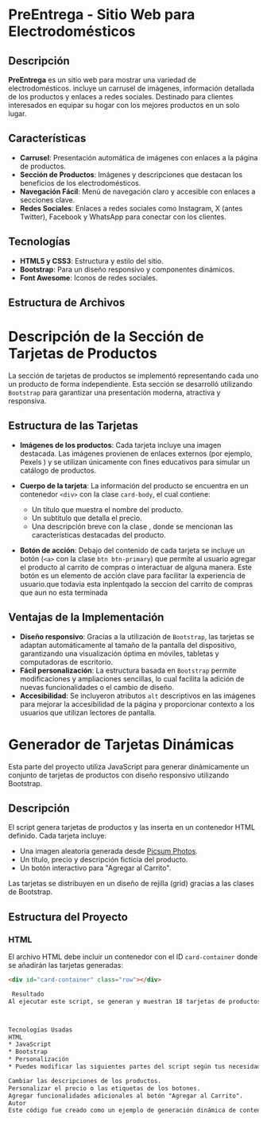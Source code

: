 # PreEntrega - Sitio Web para Electrodomésticos

## Descripción

**PreEntrega** es un sitio web para mostrar una variedad de electrodomésticos. incluye un carrusel de imágenes, información detallada de los productos y enlaces a redes sociales. Destinado para clientes interesados en equipar su hogar con los mejores productos en un solo lugar.

## Características

- **Carrusel**: Presentación automática de imágenes con enlaces a la página de productos.
- **Sección de Productos**: Imágenes y descripciones que destacan los beneficios de los electrodomésticos.
- **Navegación Fácil**: Menú de navegación claro y accesible con enlaces a secciones clave.
- **Redes Sociales**: Enlaces a redes sociales como Instagram, X (antes Twitter), Facebook y WhatsApp para conectar con los clientes.

## Tecnologías

- **HTML5 y CSS3**: Estructura y estilo del sitio.
- **Bootstrap**: Para un diseño responsivo y componentes dinámicos.
- **Font Awesome**: Iconos de redes sociales.
  
## Estructura de Archivos



# Descripción de la Sección de Tarjetas de Productos

La sección de tarjetas de productos se implementó representando cada uno un producto de forma independiente. Esta sección se desarrolló utilizando `Bootstrap` para garantizar una presentación moderna, atractiva y responsiva.

## Estructura de las Tarjetas

- **Imágenes de los productos**: Cada tarjeta incluye una imagen destacada. Las imágenes provienen de enlaces externos (por ejemplo, Pexels ) y se utilizan únicamente con fines educativos para simular un catálogo de productos.
- **Cuerpo de la tarjeta**: La información del producto se encuentra en un contenedor `<div>` con la clase `card-body`, el cual contiene:
  - Un título que muestra el nombre del producto.
  - Un subtítulo  que detalla el precio.
  - Una descripción breve con la clase , donde se mencionan las características destacadas del producto.


- **Botón de acción**: Debajo del contenido de cada tarjeta se incluye un botón (`<a>` con la clase `btn btn-primary`) que permite al usuario agregar el producto al carrito de compras o interactuar de alguna manera. Este botón es un elemento de acción clave para facilitar la experiencia de usuario.que todavia esta inplentqado la seccion del carrito de compras que aun no esta terminada

## Ventajas de la Implementación
- **Diseño responsivo**: Gracias a la utilización de `Bootstrap`, las tarjetas se adaptan automáticamente al tamaño de la pantalla del dispositivo, garantizando una visualización óptima en móviles, tabletas y computadoras de escritorio.
- **Fácil personalización**: La estructura basada en `Bootstrap` permite modificaciones y ampliaciones sencillas, lo cual facilita la adición de nuevas funcionalidades o el cambio de diseño.
- **Accesibilidad**: Se incluyeron atributos `alt` descriptivos en las imágenes para mejorar la accesibilidad de la página y proporcionar contexto a los usuarios que utilizan lectores de pantalla.



# Generador de Tarjetas Dinámicas

Esta parte del  proyecto utiliza JavaScript para generar dinámicamente un conjunto de tarjetas de productos con diseño responsivo utilizando Bootstrap.

## Descripción

El script genera  tarjetas de productos y las inserta en un contenedor HTML definido. Cada tarjeta incluye:

- Una imagen aleatoria generada desde [Picsum Photos](https://picsum.photos/).
- Un título, precio y descripción ficticia del producto.
- Un botón interactivo para "Agregar al Carrito".

Las tarjetas se distribuyen en un diseño de rejilla (grid) gracias a las clases de Bootstrap.

## Estructura del Proyecto

### HTML

El archivo HTML debe incluir un contenedor con el ID `card-container` donde se añadirán las tarjetas generadas:

```html
<div id="card-container" class="row"></div> 

 Resultado
Al ejecutar este script, se generan y muestran 18 tarjetas de productos, distribuidas en tres columnas gracias a las clases de Bootstrap. Las imágenes son únicas para cada tarjeta y el contenido textual describe un producto ficticio con un precio fijo y un botón para agregar al carrito. Este código es una base útil para catálogos dinámicos en aplicaciones de comercio electrónico.



Tecnologías Usadas
HTML
* JavaScript
* Bootstrap
* Personalización
* Puedes modificar las siguientes partes del script según tus necesidades:

Cambiar las descripciones de los productos.
Personalizar el precio o las etiquetas de los botones.
Agregar funcionalidades adicionales al botón "Agregar al Carrito".
Autor
Este código fue creado como un ejemplo de generación dinámica de contenido para páginas web.

